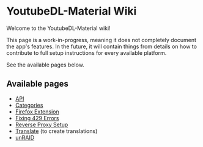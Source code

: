 # YoutubeDL-Material Wiki

Welcome to the YoutubeDL-Material wiki!

This page is a work-in-progress, meaning it does not completely document the app's features. In the future, it will contain things from details on how to contribute to full setup instructions for every available platform.

See the available pages below.

## Available pages

* [API](https://github.com/Tzahi12345/YoutubeDL-Material/wiki/API)
* [Categories](https://github.com/Tzahi12345/YoutubeDL-Material/wiki/Categories)
* [Firefox Extension](https://github.com/Tzahi12345/YoutubeDL-Material/wiki/Firefox-Extension)
* [Fixing 429 Errors](https://github.com/Tzahi12345/YoutubeDL-Material/wiki/Fixing-429-errors)
* [Reverse Proxy Setup](https://github.com/Tzahi12345/YoutubeDL-Material/wiki/Reverse-Proxy-Setup)
* [Translate](https://github.com/Tzahi12345/YoutubeDL-Material/wiki/Translate) (to create translations)
* [unRAID](https://github.com/Tzahi12345/YoutubeDL-Material/wiki/unRAID)